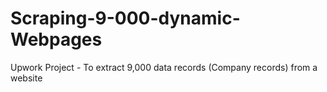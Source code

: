 # Scraping-9-000-dynamic-Webpages
Upwork Project - To extract 9,000 data records (Company records) from a website
